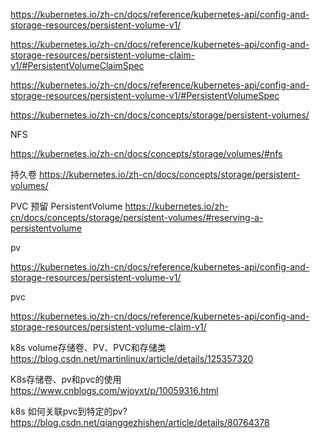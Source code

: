 https://kubernetes.io/zh-cn/docs/reference/kubernetes-api/config-and-storage-resources/persistent-volume-v1/

https://kubernetes.io/zh-cn/docs/reference/kubernetes-api/config-and-storage-resources/persistent-volume-claim-v1/#PersistentVolumeClaimSpec

https://kubernetes.io/zh-cn/docs/reference/kubernetes-api/config-and-storage-resources/persistent-volume-v1/#PersistentVolumeSpec

https://kubernetes.io/zh-cn/docs/concepts/storage/persistent-volumes/

NFS

https://kubernetes.io/zh-cn/docs/concepts/storage/volumes/#nfs

持久卷
https://kubernetes.io/zh-cn/docs/concepts/storage/persistent-volumes/


PVC 预留 PersistentVolume 
https://kubernetes.io/zh-cn/docs/concepts/storage/persistent-volumes/#reserving-a-persistentvolume

pv

https://kubernetes.io/zh-cn/docs/reference/kubernetes-api/config-and-storage-resources/persistent-volume-v1/

pvc

https://kubernetes.io/zh-cn/docs/reference/kubernetes-api/config-and-storage-resources/persistent-volume-claim-v1/

k8s volume存储卷、PV、PVC和存储类
https://blog.csdn.net/martinlinux/article/details/125357320

K8s存储卷、pv和pvc的使用
https://www.cnblogs.com/wjoyxt/p/10059316.html

k8s 如何关联pvc到特定的pv?
https://blog.csdn.net/qianggezhishen/article/details/80764378